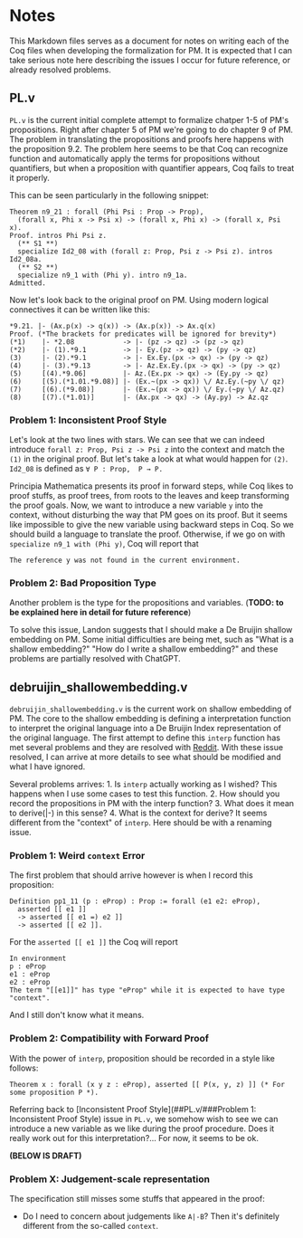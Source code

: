 # Notes

This Markdown files serves as a document for notes on writing each of the Coq files when developing the formalization for PM. It is expected that I can take serious note here describing the issues I occur for future reference, or already resolved problems.

## PL.v

`PL.v` is the current initial complete attempt to formalize chatper 1-5 of PM's propositions. Right after chapter 5 of PM we're going to do chapter 9 of PM. The problem in translating the propositions and proofs here happens with the proposition 9.2. The problem here seems to be that Coq can recognize function and automatically apply the terms for propositions without quantifiers, but when a proposition with quantifier appears, Coq fails to treat it properly. 

This can be seen particularly in the following snippet:

``` Coq
Theorem n9_21 : forall (Phi Psi : Prop -> Prop),
  (forall x, Phi x -> Psi x) -> (forall x, Phi x) -> (forall x, Psi x).
Proof. intros Phi Psi z.
  (** S1 **)
  specialize Id2_08 with (forall z: Prop, Psi z -> Psi z). intros Id2_08a.
  (** S2 **)
  specialize n9_1 with (Phi y). intro n9_1a.
Admitted.
```

Now let's look back to the original proof on PM. Using modern logical connectives it can be written like this:

```
*9.21. |- (Ax.p(x) -> q(x)) -> (Ax.p(x)) -> Ax.q(x)
Proof. (*The brackets for predicates will be ignored for brevity*)
(*1)	|- *2.08 			-> |- (pz -> qz) -> (pz -> qz) 
(*2)	|- (1).*9.1			-> |- Ey.(pz -> qz) -> (py -> qz)
(3)		|- (2).*9.1			-> |- Ex.Ey.(px -> qx) -> (py -> qz)
(4)		|- (3).*9.13		-> |- Az.Ex.Ey.(px -> qx) -> (py -> qz)
(5)		[(4).*9.06]			|- Az.(Ex.px -> qx) -> (Ey.py -> qz)
(6)		[(5).(*1.01.*9.08)]	|- (Ex.~(px -> qx)) \/ Az.Ey.(~py \/ qz)
(7) 	[(6).(*9.08)]		|- (Ex.~(px -> qx)) \/ Ey.(~py \/ Az.qz)
(8) 	[(7).(*1.01)]		|- (Ax.px -> qx) -> (Ay.py) -> Az.qz
```

### Problem 1: Inconsistent Proof Style

Let's look at the two lines with stars. We can see that we can indeed introduce `forall z: Prop, Psi z -> Psi z` into the context and match the `(1)` in the original proof. But let's take a look at what would happen for `(2)`. `Id2_08` is defined as `∀ P : Prop,  P → P.`  

Principia Mathematica presents its proof in forward steps, while Coq likes to proof stuffs, as proof trees, from roots to the leaves and keep transforming the proof goals. Now, we want to introduce a new variable `y` into the context, without disturbing the way that PM goes on its proof. But it seems like impossible to give the new variable using backward steps in Coq. So we should build a language to translate the proof. Otherwise, if we go on with `  specialize n9_1 with (Phi y)`, Coq will report that 

```
The reference y was not found in the current environment.
```

### Problem 2: Bad Proposition Type

Another problem is the type for the propositions and variables. (**TODO: to be explained here in detail for future reference**)

To solve this issue, Landon suggests that I should make a De Bruijin shallow embedding on PM. Some initial difficulties are being met, such as "What is a shallow embedding?" "How do I write a shallow embedding?" and these problems are partially resolved with ChatGPT.

## debruijin_shallowembedding.v

`debruijin_shallowembedding.v` is the current work on shallow embedding of PM. The core to the shallow embedding is defining a interpretation function to interpret the original language into a De Bruijin Index representation of the original language. The first attempt to define this `interp` function has met several problems and they are resolved with [Reddit](https://www.reddit.com/r/Coq/comments/11mlu81/cannot_determine_decreasing_argument_for_fix/). With these issue resolved, I can arrive at more details to see what should be modified and what I have ignored. 

Several problems arrives: 1. Is `interp` actually working as I wished? This happens when I use some cases to test this function. 2. How should you record the propositions in PM with the interp function? 3. What does it mean to derive(|-) in this sense? 4. What is the context for derive? It seems different from the "context" of `interp`. Here should be with a renaming issue.

### Problem 1: Weird `context` Error

The first problem that should arrive however is when I record this proposition:

```coq
Definition pp1_11 (p : eProp) : Prop := forall (e1 e2: eProp),
  asserted [[ e1 ]]
  -> asserted [[ e1 =) e2 ]]
  -> asserted [[ e2 ]].
```

For the `asserted [[ e1 ]]` the Coq will report

```
In environment
p : eProp
e1 : eProp
e2 : eProp
The term "[[e1]]" has type "eProp" while it is expected to have type "context".
```

And I still don't know what it means.

### Problem 2: Compatibility with Forward Proof

With the power of `interp`, proposition should be recorded in a style like follows:

```Coq
Theorem x : forall (x y z : eProp), asserted [[ P(x, y, z) ]] (* For some proposition P *).
```

Referring back to [Inconsistent Proof Style](##PL.v/###Problem 1: Inconsistent Proof Style) issue in `PL.v`, we somehow wish to see we can introduce a new variable as we like during the proof procedure. Does it really work out for this interpretation?... For now, it seems to be ok.

**(BELOW IS DRAFT)**

### Problem X: Judgement-scale representation

The specification still misses some stuffs that appeared in the proof:

- Do I need to concern about judgements like `A|-B`? Then it's definitely different from the so-called `context`.